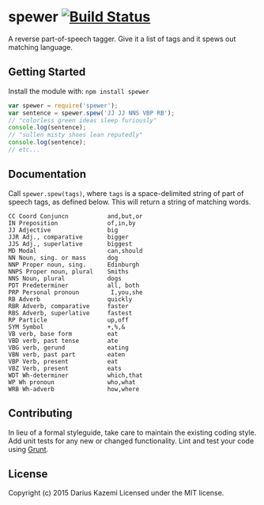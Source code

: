 # spewer [![Build Status](https://secure.travis-ci.org/dkazemi/spewer.png?branch=master)](http://travis-ci.org/dkazemi/spewer)

A reverse part-of-speech tagger. Give it a list of tags and it spews out matching language.

## Getting Started
Install the module with: `npm install spewer`

```javascript
var spewer = require('spewer');
var sentence = spewer.spew('JJ JJ NNS VBP RB');
// "colorless green ideas sleep furiously"
console.log(sentence);
// "sullen misty shoes lean reputedly"
console.log(sentence);
// etc...
```

## Documentation
Call `spewer.spew(tags)`, where `tags` is a space-delimited string of part of speech tags, as defined below. This will return a string of matching words.

    CC Coord Conjuncn           and,but,or
    IN Preposition              of,in,by
    JJ Adjective                big
    JJR Adj., comparative       bigger
    JJS Adj., superlative       biggest
    MD Modal                    can,should
    NN Noun, sing. or mass      dog
    NNP Proper noun, sing.      Edinburgh
    NNPS Proper noun, plural    Smiths
    NNS Noun, plural            dogs
    PDT Predeterminer           all, both
    PRP Personal pronoun         I,you,she
    RB Adverb                   quickly
    RBR Adverb, comparative     faster
    RBS Adverb, superlative     fastest
    RP Particle                 up,off
    SYM Symbol                  +,%,&
    VB verb, base form          eat
    VBD verb, past tense        ate
    VBG verb, gerund            eating
    VBN verb, past part         eaten
    VBP Verb, present           eat
    VBZ Verb, present           eats
    WDT Wh-determiner           which,that
    WP Wh pronoun               who,what
    WRB Wh-adverb               how,where

## Contributing
In lieu of a formal styleguide, take care to maintain the existing coding style. Add unit tests for any new or changed functionality. Lint and test your code using [Grunt](http://gruntjs.com/).

## License
Copyright (c) 2015 Darius Kazemi
Licensed under the MIT license.
